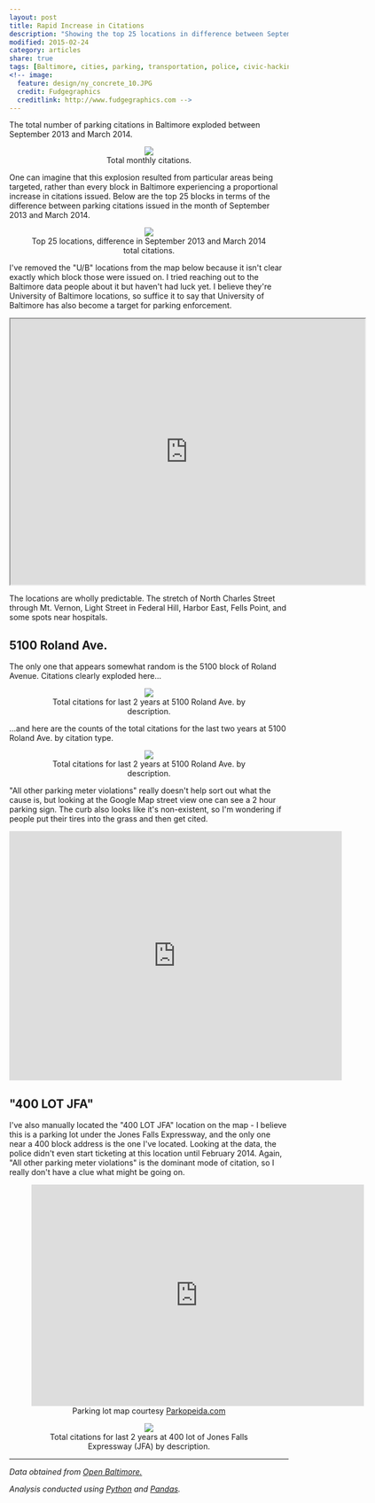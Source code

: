 ```yaml
---
layout: post
title: Rapid Increase in Citations
description: "Showing the top 25 locations in difference between September 2013 and March 2014 citations."
modified: 2015-02-24
category: articles
share: true
tags: [Baltimore, cities, parking, transportation, police, civic-hacking]
<!-- image:
  feature: design/ny_concrete_10.JPG
  credit: Fudgegraphics
  creditlink: http://www.fudgegraphics.com -->
---
```


The total number of parking citations in Baltimore exploded between September 2013 and March 2014.  

<center>
<figure>
  <a href='{{ site.url }}/images/2015-02/Total_Monthly_Citations.png'><img src='{{ site.url }}/images/2015-02/Total_Monthly_Citations.png'></a>
  <figcaption>Total monthly citations.</figcaption>
</figure>
</center>

One can imagine that this explosion resulted from particular areas being targeted, rather than every block in Baltimore experiencing a proportional increase in citations issued.  Below are the top 25 blocks in terms of the difference between parking citations issued in the month of September 2013 and March 2014.

<center>
<figure>
  <a href='{{ site.url }}/images/2015-02/Top_25_Increase_Citations_Sept13_Mar14_Locs.png'><img src='{{ site.url }}/images/2015-02/Top_25_Increase_Citations_Sept13_Mar14_Locs.png'></a>
  <figcaption>Top 25 locations, difference in September 2013 and March 2014 total citations.</figcaption>
</figure>
</center>

I've removed the "U/B" locations from the map below because it isn't clear exactly which block those were issued on.  I tried reaching out to the Baltimore data people about it but haven't had luck yet.  I believe they're University of Baltimore locations, so suffice it to say that University of Baltimore has also become a target for parking enforcement.

<center>
<iframe src="https://www.google.com/maps/d/embed?mid=z14mtc2vy9S0.kY9jDpceZb5g" width="640" height="480"></iframe>
</center>

The locations are wholly predictable.  The stretch of North Charles Street through Mt. Vernon, Light Street in Federal Hill, Harbor East, Fells Point, and some spots near hospitals.  

## 5100 Roland Ave.

The only one that appears somewhat random is the 5100 block of Roland Avenue.  Citations clearly exploded here...

<center>
<figure>
  <a href='{{ site.url }}/images/2015-02/5100_Roland_Citations.png'><img src='{{ site.url }}/images/2015-02/5100_Roland_Citations.png'></a>
  <figcaption>Total citations for last 2 years at 5100 Roland Ave. by description.</figcaption>
</figure>
</center>

...and here are the counts of the total citations for the last two years at 5100 Roland Ave. by citation type.

<center>
<figure>
  <a href='{{ site.url }}/images/2015-02/5100_Roland_Desc_Counts.png'><img src='{{ site.url }}/images/2015-02/5100_Roland_Desc_Counts.png'></a>
  <figcaption>Total citations for last 2 years at 5100 Roland Ave. by description.</figcaption>
</figure>
</center>

"All other parking meter violations" really doesn't help sort out what the cause is, but looking at the Google Map street view one can see a 2 hour parking sign.  The curb also looks like it's non-existent, so I'm wondering if people put their tires into the grass and then get cited.

<center>
<iframe src="https://www.google.com/maps/embed?pb=!1m0!3m2!1sen!2sus!4v1424798998803!6m8!1m7!1soBC2bNc1uJIKNHPSkBn7ug!2m2!1d39.35523!2d-76.634564!3f223.74393718454644!4f-16.088865868843556!5f0.7820865974627469" width="600" height="450" frameborder="0" style="border:0"></iframe>
</center>



## "400 LOT JFA"

I've also manually located the "400 LOT JFA" location on the map - I believe this is a parking lot under the Jones Falls Expressway, and the only one near a 400 block address is the one I've located.  Looking at the data, the police didn't even start ticketing at this location until February 2014.  Again, "All other parking meter violations" is the dominant mode of citation, so I really don't have a clue what might be going on.

<center>
<figure>
<iframe src="http://en.parkopedia.com/parking/garage/jones_falls_expressway_jfa/21202/baltimore/?embed=600x400&l=1&tc=1&zc=1&country=US&ts[]=4&ts[]=3&ts[]=2" frameborder="0" width="600" height="400" scrolling="no"><a href="http://en.parkopedia.com/parking/garage/jones_falls_expressway_jfa/21202/baltimore/" title="Jones Falls Expressway (JFA) - Parking Garage">Jones Falls Expressway (JFA) - Parking Garage</a></iframe>

<figcaption>Parking lot map courtesy <a href='http://www.parkopedia.com'>Parkopeida.com</a></figcaption>	
</figure>
</center>

<center>
<figure>
  <a href='{{ site.url }}/images/2015-02/400_Lot_JFA_Desc_Counts.png'><img src='{{ site.url }}/images/2015-02/400_Lot_JFA_Desc_Counts.png'></a>
  <figcaption>Total citations for last 2 years at 400 lot of Jones Falls Expressway (JFA) by description.</figcaption>
</figure>
</center>


---
*Data obtained from <a href='http://data.baltimorecity.gov/'>Open Baltimore.</a>*

*Analysis conducted using <a href='http://www.python.org'>Python</a> and <a href='http://pandas.pydata.org'>Pandas</a>.*

